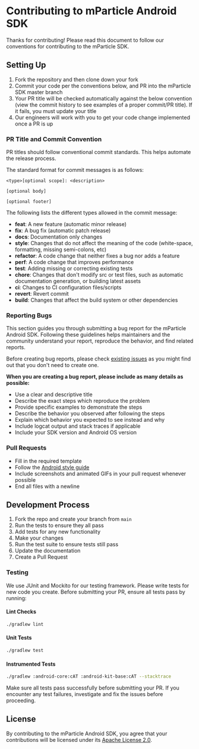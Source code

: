 # Contributing to mParticle Android SDK

Thanks for contributing! Please read this document to follow our conventions for contributing to the mParticle SDK.


## Setting Up

1. Fork the repository and then clone down your fork
2. Commit your code per the conventions below, and PR into the mParticle SDK master branch
3. Your PR title will be checked automatically against the below convention (view the commit history to see examples of a proper commit/PR title). If it fails, you must update your title
4. Our engineers will work with you to get your code change implemented once a PR is up

### PR Title and Commit Convention

PR titles should follow conventional commit standards. This helps automate the release process.

The standard format for commit messages is as follows:

```
<type>[optional scope]: <description>

[optional body]

[optional footer]
```

The following lists the different types allowed in the commit message:

- **feat**: A new feature (automatic minor release)
- **fix**: A bug fix (automatic patch release)
- **docs**: Documentation only changes
- **style**: Changes that do not affect the meaning of the code (white-space, formatting, missing semi-colons, etc)
- **refactor**: A code change that neither fixes a bug nor adds a feature
- **perf**: A code change that improves performance
- **test**: Adding missing or correcting existing tests
- **chore**: Changes that don't modify src or test files, such as automatic documentation generation, or building latest assets
- **ci**: Changes to CI configuration files/scripts
- **revert**: Revert commit
- **build**: Changes that affect the build system or other dependencies



### Reporting Bugs

This section guides you through submitting a bug report for the mParticle Android SDK. Following these guidelines helps maintainers and the community understand your report, reproduce the behavior, and find related reports.

Before creating bug reports, please check [existing issues](https://github.com/mParticle/mparticle-android-sdk/issues) as you might find out that you don't need to create one.

**When you are creating a bug report, please include as many details as possible:**

* Use a clear and descriptive title
* Describe the exact steps which reproduce the problem
* Provide specific examples to demonstrate the steps
* Describe the behavior you observed after following the steps
* Explain which behavior you expected to see instead and why
* Include logcat output and stack traces if applicable
* Include your SDK version and Android OS version


### Pull Requests

* Fill in the required template
* Follow the [Android style guide](https://developer.android.com/kotlin/style-guide)
* Include screenshots and animated GIFs in your pull request whenever possible
* End all files with a newline

## Development Process

1. Fork the repo and create your branch from `main`
2. Run the tests to ensure they all pass
3. Add tests for any new functionality
4. Make your changes
5. Run the test suite to ensure tests still pass
6. Update the documentation
7. Create a Pull Request

### Testing

We use JUnit and Mockito for our testing framework. Please write tests for new code you create. Before submitting your PR, ensure all tests pass by running:

#### Lint Checks
```bash
./gradlew lint
```

#### Unit Tests
```bash
./gradlew test
```

#### Instrumented Tests
```bash
./gradlew :android-core:cAT :android-kit-base:cAT --stacktrace
```

Make sure all tests pass successfully before submitting your PR. If you encounter any test failures, investigate and fix the issues before proceeding.

## License

By contributing to the mParticle Android SDK, you agree that your contributions will be licensed under its [Apache License 2.0](LICENSE).
